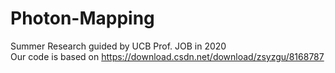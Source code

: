 # Photon-Mapping
Summer Research guided by UCB Prof. JOB in 2020  
Our code is based on https://download.csdn.net/download/zsyzgu/8168787
